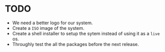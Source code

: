 # TODO

- We need a better logo for our system.
- Create a `ISO` image of the system.
- Create a shell installer to setup the sytem instead of using it as a `live` os.
- Throughly test the all the packages before the next release.